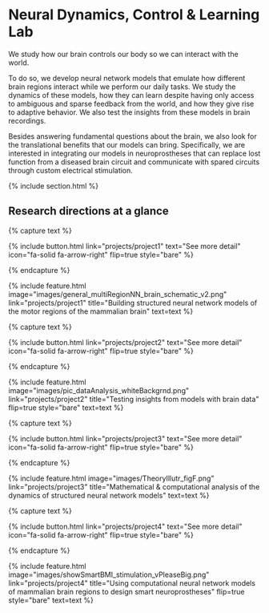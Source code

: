 ---
---

# Neural Dynamics, Control & Learning Lab

We study how our brain controls our body so we can interact with the world.

To do so, we develop neural network models that emulate how different brain regions interact while we perform our daily tasks. We study the dynamics of these models, how they can learn despite having only access to ambiguous and sparse feedback from the world, and how they give rise to adaptive behavior. We also test the insights from these models in brain recordings.

Besides answering fundamental questions about the brain, we also look for the translational benefits that our models can bring. Specifically, we are interested in integrating our models in neuroprostheses that can replace lost function from a diseased brain circuit and communicate with spared circuits through custom electrical stimulation.

{% include section.html %}

## Research directions at a glance

{% capture text %}


{%
  include button.html
  link="projects/project1"
  text="See more detail"
  icon="fa-solid fa-arrow-right"
  flip=true
  style="bare"
%}

{% endcapture %}

{%
  include feature.html
  image="images/general_multiRegionNN_brain_schematic_v2.png"
  link="projects/project1"
  title="Building structured neural network models of the motor regions of the mammalian brain"
  text=text
%}

{% capture text %}

{%
  include button.html
  link="projects/project2"
  text="See more detail"
  icon="fa-solid fa-arrow-right"
  flip=true
  style="bare"
%}

{% endcapture %}

{%
  include feature.html
  image="images/pic_dataAnalysis_whiteBackgrnd.png"
  link="projects/project2"
  title="Testing insights from models with brain data"
  flip=true
  style="bare"
  text=text
%}

{% capture text %}


{%
  include button.html
  link="projects/project3"
  text="See more detail"
  icon="fa-solid fa-arrow-right"
  flip=true
  style="bare"
%}

{% endcapture %}

{%
  include feature.html
  image="images/TheoryIllutr_figF.png"
  link="projects/project3"
  title="Mathematical & computational analysis of the dynamics of structured neural network models"
  text=text
%}


{% capture text %}



{%
  include button.html
  link="projects/project4"
  text="See more detail"
  icon="fa-solid fa-arrow-right"
  flip=true
  style="bare"
%}

{% endcapture %}

{%
  include feature.html
  image="images/showSmartBMI_stimulation_vPleaseBig.png"
  link="projects/project4"
  title="Using computational neural network models of mammalian brain regions to design smart neuroprostheses"
  flip=true
  style="bare"
  text=text
%}
